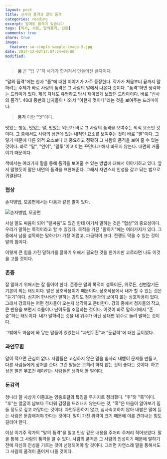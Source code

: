 ```yaml
---
layout: post
title: 신사의 품격과 말의 품격
categories: reading
excerpt: 말에도 품격이 있습니다
tags: [독서, 서평, 말의품격, 인문]
comments: true
share: true
image:
  feature: so-simple-sample-image-5.jpg
date: 2017-12-02T17:07:24+09:00
modified:
---
```


> **품** 은 "입 구"자 세개가 합쳐져서 만들어진 글자이다.

"말의 품격"에는 한자 "품"에 대한 이야기가 자주 등장한다. 작가가 처음부터 끝까지 말하려는 주제가 바로 사람의 품격은 그 사람의 말에서 나온다 것이다.
"품격"하면 생각하는 드라마가 있다. 제목 자체도 유명하고 당시 재미있게 보았던 드라마이다. 바로 "신사의 품격". 40대 중반의 남자들이 나와서 "이런게 멋이다"라는 것을 보여주는 드라마이다. 

> **품격** 이란 "멋"이다. 

멋있는 행동, 멋있는 말, 멋있는 외모가 바로 그 사람의 품격을 보여주는 외적 요소인 것이다. 그 중에서도 사람의 심연에 있는 내적인 요소를 보여주는 것이 바로 "말"이다. 그렇기 때문에 다른 외적 요소보다 더 중요하고 정확히 그 사람의 품격을 보여 줄 수 있는 것이다. 바로 "말", "언어", "말투"이고 이는 꾸민다고 해서 바뀌지 않는다. 내면의 거울이기 때문이다.

책에서는 여러가지 말을 통해 품격을 보여줄 수 있는 방법에 대해서 이야기하고 있다. 앞서 말했듯이 말은 내면의 품격을 표현해준다. 그래서 자연스레 인성을 갈고 닦는 법으로 귀결된다

### 협상

손자병법, 모공편에서는 다음과 같은 말이 있다. 

![손자병법, 모공편](/images/손자병법_모공편_인용.jpg)

사실 말도 싸움이 되어 "말싸움"도 있긴 한데 여기서 말하는 것은 "협상"의 중요성이다. 우리가 말하는 목적이라고 할 수 있겠다. 목적을 가진 "말하기"에는 여러가지가 있다. 그 중에서 남을 설득하는 말하기가 가장 어렵고, 파급력이 크다. 전쟁도 막을 수 있는 것이 말의 힘이다.

이렇게 큰 힘을 가진 말하기를 잘하기 위해서 필요한 것을 한가지만 고르라면 나도 이것을 고를 것이다.

### 존중

잘 말하기 위해서는 잘 들어야 한다. 존중은 말의 목적이 설득이든, 위로든, 신변잡기든 기본이 되는 태도이다. 말은 상호작용이기 때문이다. 상호작용에서 내가 할 수 있는 것은 "듣기"이다.  심지어 한사람만 말하는 강의도 청자들과의 보이지 않는 상호작용이 있다. 그래서 강의자는 어떤 청자들이 오는지 생각하고 준비한다. 강의 중에서 청자들의 작고, 큰 반응을 보면서 흐름이나 난이도를 조절하는 것이다. 이것이 바로 말하기에서 "존중"하는 태도이다. 내가 말하려는 것을 내 위주가 아닌 상대편 위주로 돌려 말하는 것이다.

그밖에도 마음에 와 닿는 말들이 있었는데 "과언무환"과 "둔감력"에 대한 글이었다.

### 과언무환

말이 적으면 근심이 없다. 사람들은 고심하지 않은 말을 쉽사리 내밷어 문제를 만들고, 다른 사람들에게 상처를 준다. 그런 말들은 오히려 하지 않는 것이 좋다는 것이다. 하고 싶은 말은 무조건 해야되는 사람들은 생각해 볼 말이다.

### 둔감력

청나라 말 사상가 이종호는 영웅호걸의 특징을 두가지로 정리했다. "후"와 "흑"이다.
"후"는 얼굴이 남보다 두터워 감정을 드러내지 않는다는 것, "흑"은 마음이 알아보기 힘들 정도로 깊고 까맣다는 것이다. 과언무환하지 않고, 심사숙고하지 않아 내밷은 말에 듣는 사람은 둔감해져야 한다는 것이다. 말이 가진 위력이 크기 때문에 이를 견뎌내는 힘도 길러야 한다. 

이상 이기주 작가의 "말의 품격"을 일고 인상 깊은 내용을 주저리 주저리 적어보았다. 말을 통해 그 사람의 품격을 알 수 있다. 사람의 품격은 그 사람의 인성이기 때문에 말하기 전에 자신의 인성을 기르는 것이 선행되어야 할 것이다. 그러면 자연스레 말을 통해서도 그 사람의 품격이 품어져 나올 것이다.

